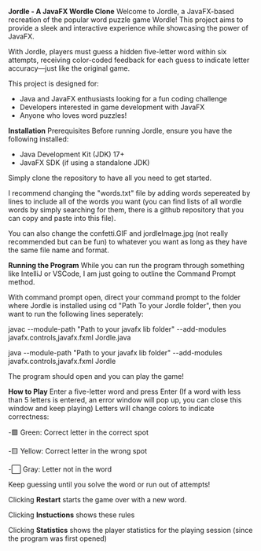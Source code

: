 **Jordle - A JavaFX Wordle Clone**
Welcome to Jordle, a JavaFX-based recreation of the popular word puzzle game Wordle! This project aims to provide a sleek and interactive experience while showcasing the power of JavaFX.

With Jordle, players must guess a hidden five-letter word within six attempts, receiving color-coded feedback for each guess to indicate letter accuracy—just like the original game.

This project is designed for:

- Java and JavaFX enthusiasts looking for a fun coding challenge
- Developers interested in game development with JavaFX
- Anyone who loves word puzzles!

**Installation**
Prerequisites
Before running Jordle, ensure you have the following installed:

- Java Development Kit (JDK) 17+
- JavaFX SDK (if using a standalone JDK)

Simply clone the repository to have all you need to get started.

I recommend changing the "words.txt" file by adding words sepereated by lines to include all of the words you want (you can find lists of all wordle words by simply searching for them, there is a github repository that you can copy and paste into this file).

You can also change the confetti.GIF and jordleImage.jpg (not really recommended but can be fun) to whatever you want as long as they have the same file name and format.

**Running the Program**
While you can run the program through something like IntelliJ or VSCode, I am just going to outline the Command Prompt method.

With command prompt open, direct your command prompt to the folder where Jordle is installed using cd "Path To your Jordle folder", then you want to run the following lines seperately:

javac --module-path "Path to your javafx lib folder" --add-modules javafx.controls,javafx.fxml Jordle.java

java --module-path "Path to your javafx lib folder" --add-modules javafx.controls,javafx.fxml Jordle

The program should open and you can play the game!

**How to Play**
Enter a five-letter word and press Enter (If a word with less than 5 letters is entered, an error window will pop up, you can close this window and keep playing)
Letters will change colors to indicate correctness:

-🟩 Green: Correct letter in the correct spot

-🟨 Yellow: Correct letter in the wrong spot

-⬜ Gray: Letter not in the word

Keep guessing until you solve the word or run out of attempts!

Clicking **Restart** starts the game over with a new word.

Clicking **Instuctions** shows these rules

Clicking **Statistics** shows the player statistics for the playing session (since the program was first opened)
